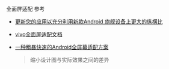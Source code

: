 全面屏适配
参考
- [更新您的应用以充分利用新款Android 旗舰设备上更大的纵横比](http://developers.googleblog.cn/2017/04/android.html)
- [vivo全面屏适配文档](https://dev.vivo.com.cn/doc/document/info?id=103)

- [一种粗暴快速的Android全屏幕适配方案](https://github.com/Firedamp/Rudeness)
    > 缩小设计图与实际效果之间的差异